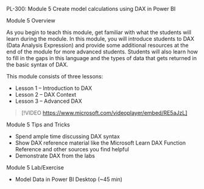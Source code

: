 

PL-300: Module 5 Create model calculations using DAX in Power BI 

Module 5 Overview 

As you begin to teach this module, get familiar with what the students will learn during the module. In this module, you will introduce students to DAX (Data Analysis Expression) and provide some additional resources at the end of the module for more advanced students. Students will also learn how to fill in the gaps in this language and the types of data that gets returned in the basic syntax of DAX. 

This module consists of three lessons: 

- Lesson 1 – Introduction to DAX 
- Lesson 2 – DAX Context 
- Lesson 3 – Advanced DAX 

> [!VIDEO https://www.microsoft.com/videoplayer/embed/RE5aJzL] 

Module 5 Tips and Tricks 

- Spend ample time discussing DAX syntax 
- Show DAX reference material like the Microsoft Learn DAX Function Reference and other sources you find helpful 
- Demonstrate DAX from the labs 

Module 5 Lab/Exercise 

- Model Data in Power BI Desktop (~45 min) 